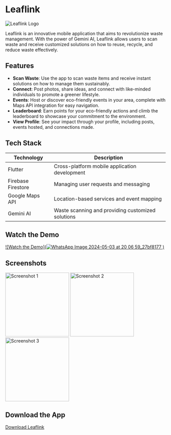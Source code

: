 # Leaflink

![Leaflink Logo](link_to_logo)

Leaflink is an innovative mobile application that aims to revolutionize waste management. With the power of Gemini AI, Leaflink allows users to scan waste and receive customized solutions on how to reuse, recycle, and reduce waste effectively.

## Features

- **Scan Waste**: Use the app to scan waste items and receive instant solutions on how to manage them sustainably.
- **Connect**: Post photos, share ideas, and connect with like-minded individuals to promote a greener lifestyle.
- **Events**: Host or discover eco-friendly events in your area, complete with Maps API integration for easy navigation.
- **Leaderboard**: Earn points for your eco-friendly actions and climb the leaderboard to showcase your commitment to the environment.
- **View Profile**: See your impact through your profile, including posts, events hosted, and connections made.

## Tech Stack

| Technology         | Description                                      |
|---------------------|--------------------------------------------------|
| Flutter             | Cross-platform mobile application development   |
| Firebase Firestore  | Managing user requests and messaging            |
| Google Maps API     | Location-based services and event mapping       |
| Gemini AI           | Waste scanning and providing customized solutions|

## Watch the Demo

[![Watch the Demo](![WhatsApp Image 2024-05-03 at 20 06 59_27bf8177](https://github.com/nitinjha607/leaflink-2.0/assets/118757299/6ab1c182-070b-4b2b-bdea-58236601f26e)
)](https://youtu.be/odD4qWD5dKA?si=TdUtBzMgSr5KJ_q4)

## Screenshots
<img src="link_to_screenshot_1" alt="Screenshot 1" width="200"/>
<img src="link_to_screenshot_2" alt="Screenshot 2" width="200"/>
<img src="link_to_screenshot_3" alt="Screenshot 3" width="200"/>

## Download the App

[Download Leaflink](link_to_app_store)
